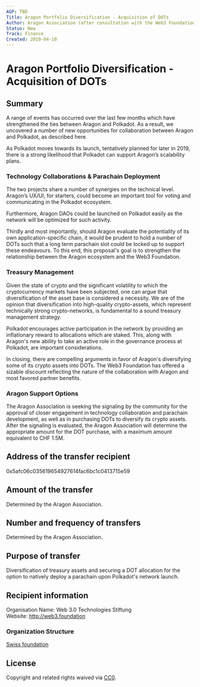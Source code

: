 ```yaml
---
AGP: TBD
Title: Aragon Portfolio Diversification - Acquisition of DOTs
Author: Aragon Association (after consultation with the Web3 Foundation)
Status: New
Track: Finance
Created: 2019-04-10
---
```


# Aragon Portfolio Diversification - Acquisition of DOTs

## Summary
A range of events has occurred over the last few months which have strengthened the ties between Aragon and Polkadot. As a result, we uncovered a number of new opportunities for collaboration between Aragon and Polkadot, as described here.

As Polkadot moves towards its launch, tentatively planned for later in 2019, there is a strong likelihood that Polkadot can support Aragon’s scalability plans.

### Technology Collaborations & Parachain Deployment
The two projects share a number of synergies on the technical level. Aragon’s UX/UI, for starters, could become an important tool for voting and communicating in the Polkadot ecosystem. 

Furthermore, Aragon DAOs could be launched on Polkadot easily as the network will be optimized for such activity.

Thirdly and most importantly, should Aragon evaluate the potentiality of its own application-specific chain, it would be prudent to hold a number of DOTs such that a long term parachain slot could be locked up to support these endeavours.
To this end, this proposal's goal is to strengthen the relationship between the Aragon ecosystem and the Web3 Foundation.

### Treasury Management
Given the state of crypto and the significant volatility to which the cryptocurrency markets have been subjected, one can argue that diversification of the asset base is considered a necessity. We are of the opinion that diversification into high-quality crypto-assets, which represent technically strong crypto-networks, is fundamental to a sound treasury management strategy.

Polkadot encourages active participation in the network by providing an inflationary reward to allocations which are staked. This, along with Aragon's new ability to take an active role in the governance process at Polkadot, are important considerations.

In closing, there are compelling arguments in favor of Aragon's diversifying some of its crypto assets into DOTs. The Web3 Foundation has offered a sizable discount reflecting the nature of the collaboration with Aragon and most favored partner benefits.

### Aragon Support Options
The Aragon Association is seeking the signaling by the community for the approval of closer engagement in technology collaboration and parachain development, as well as in purchasing DOTs to diversify its crypto assets. After the signaling is evaluated, the Aragon Association will determine the appropriate amount for the DOT purchase, with a maximum amount equivalent to CHF 1.5M.

## Address of the transfer recipient
0x5afc06c035619654927614fac6bc1c0413715e59

## Amount of the transfer
Determined by the Aragon Association.

## Number and frequency of transfers
Determined by the Aragon Association.

## Purpose of transfer
Diversification of treasury assets and securing a DOT allocation for the option to natively deploy a parachain upon Polkadot's network launch.

## Recipient information
Organisation Name: Web 3.0 Technologies Stiftung  
Website: http://web3.foundation

### Organization Structure
[Swiss foundation](https://zg.chregister.ch/cr-portal/auszug/auszug.xhtml;jsessionid=c4631e496581e4423cd9aac3d089?uid=CHE-322.596.347)

## License
Copyright and related rights waived via [CC0](https://creativecommons.org/publicdomain/zero/1.0/).
